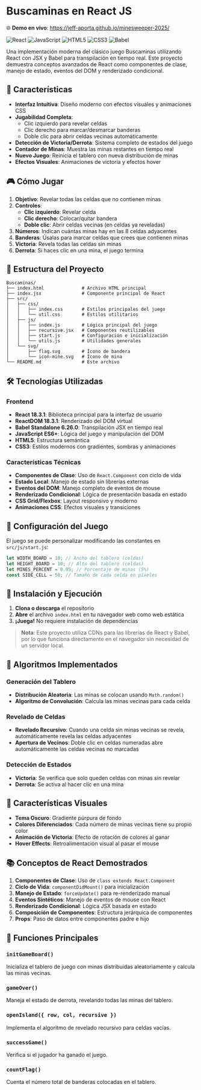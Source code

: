 # Buscaminas en React JS

🌐 **Demo en vivo**: https://jeff-aporta.github.io/minesweeper-2025/

![React](https://img.shields.io/badge/React-18.3.1-61DAFB?style=for-the-badge&logo=react&logoColor=white)
![JavaScript](https://img.shields.io/badge/JavaScript-ES6-F7DF1E?style=for-the-badge&logo=javascript&logoColor=black)
![HTML5](https://img.shields.io/badge/HTML5-E34F26?style=for-the-badge&logo=html5&logoColor=white)
![CSS3](https://img.shields.io/badge/CSS3-1572B6?style=for-the-badge&logo=css3&logoColor=white)
![Babel](https://img.shields.io/badge/Babel-6.26.0-F9DC3E?style=for-the-badge&logo=babel&logoColor=black)

Una implementación moderna del clásico juego Buscaminas utilizando React con JSX y Babel para transpilación en tiempo real. Este proyecto demuestra conceptos avanzados de React como componentes de clase, manejo de estado, eventos del DOM y renderizado condicional.

## 🚀 Características

- **Interfaz Intuitiva**: Diseño moderno con efectos visuales y animaciones CSS
- **Jugabilidad Completa**:
  - Clic izquierdo para revelar celdas
  - Clic derecho para marcar/desmarcar banderas
  - Doble clic para abrir celdas vecinas automáticamente
- **Detección de Victoria/Derrota**: Sistema completo de estados del juego
- **Contador de Minas**: Muestra las minas restantes en tiempo real
- **Nuevo Juego**: Reinicia el tablero con nueva distribución de minas
- **Efectos Visuales**: Animaciones de victoria y efectos hover

## 🎮 Cómo Jugar

1. **Objetivo**: Revelar todas las celdas que no contienen minas
2. **Controles**:
   - **Clic izquierdo**: Revelar celda
   - **Clic derecho**: Colocar/quitar bandera
   - **Doble clic**: Abrir celdas vecinas (en celdas ya reveladas)
3. **Números**: Indican cuántas minas hay en las 8 celdas adyacentes
4. **Banderas**: Úsalas para marcar celdas que crees que contienen minas
5. **Victoria**: Revela todas las celdas sin minas
6. **Derrota**: Si haces clic en una mina, el juego termina

## 📁 Estructura del Proyecto

```
Buscaminas/
├── index.html              # Archivo HTML principal
├── index.jsx               # Componente principal de React
├── src/
│   ├── css/
│   │   ├── index.css       # Estilos principales del juego
│   │   └── util.css        # Estilos utilitarios
│   ├── js/
│   │   ├── index.js        # Lógica principal del juego
│   │   ├── recursive.jsx   # Componentes reutilizables
│   │   ├── start.js        # Configuración e inicialización
│   │   └── utils.js        # Utilidades generales
│   └── svg/
│       ├── flag.svg        # Ícono de bandera
│       └── icon-mine.svg   # Ícono de mina
└── README.md               # Este archivo
```

## 🛠️ Tecnologías Utilizadas

### Frontend

- **React 18.3.1**: Biblioteca principal para la interfaz de usuario
- **ReactDOM 18.3.1**: Renderizado del DOM virtual
- **Babel Standalone 6.26.0**: Transpilación JSX en tiempo real
- **JavaScript ES6+**: Lógica del juego y manipulación del DOM
- **HTML5**: Estructura semántica
- **CSS3**: Estilos modernos con gradientes, sombras y animaciones

### Características Técnicas

- **Componentes de Clase**: Uso de `React.Component` con ciclo de vida
- **Estado Local**: Manejo de estado sin librerías externas
- **Eventos del DOM**: Manejo completo de eventos de mouse
- **Renderizado Condicional**: Lógica de presentación basada en estado
- **CSS Grid/Flexbox**: Layout responsivo y moderno
- **Animaciones CSS**: Efectos visuales y transiciones

## 🎯 Configuración del Juego

El juego se puede personalizar modificando las constantes en `src/js/start.js`:

```javascript
let WIDTH_BOARD = 10; // Ancho del tablero (celdas)
let HEIGHT_BOARD = 10; // Alto del tablero (celdas)
let MINES_PERCENT = 0.05; // Porcentaje de minas (5%)
const SIDE_CELL = 50; // Tamaño de cada celda en píxeles
```

## 🚀 Instalación y Ejecución

1. **Clona o descarga** el repositorio
2. **Abre** el archivo `index.html` en tu navegador web como web estática
3. **¡Juega!** No requiere instalación de dependencias

> **Nota**: Este proyecto utiliza CDNs para las librerías de React y Babel, por lo que funciona directamente en el navegador sin necesidad de un servidor local.

## 🧠 Algoritmos Implementados

### Generación del Tablero

- **Distribución Aleatoria**: Las minas se colocan usando `Math.random()`
- **Algoritmo de Convolución**: Calcula las minas vecinas para cada celda

### Revelado de Celdas

- **Revelado Recursivo**: Cuando una celda sin minas vecinas se revela, automáticamente revela las celdas adyacentes
- **Apertura de Vecinos**: Doble clic en celdas numeradas abre automáticamente las celdas vecinas no marcadas

### Detección de Estados

- **Victoria**: Se verifica que solo queden celdas con minas sin revelar
- **Derrota**: Se activa al hacer clic en una mina

## 🎨 Características Visuales

- **Tema Oscuro**: Gradiente púrpura de fondo
- **Colores Diferenciados**: Cada número de minas vecinas tiene su propio color
- **Animación de Victoria**: Efecto de rotación de colores al ganar
- **Hover Effects**: Retroalimentación visual al pasar el mouse

## 📚 Conceptos de React Demostrados

1. **Componentes de Clase**: Uso de `class extends React.Component`
2. **Ciclo de Vida**: `componentDidMount()` para inicialización
3. **Manejo de Estado**: `forceUpdate()` para re-renderizado manual
4. **Eventos Sintéticos**: Manejo de eventos de mouse con React
5. **Renderizado Condicional**: Lógica JSX basada en estado
6. **Composición de Componentes**: Estructura jerárquica de componentes
7. **Props**: Paso de datos entre componentes padre e hijo

## 🔧 Funciones Principales

### `initGameBoard()`

Inicializa el tablero de juego con minas distribuidas aleatoriamente y calcula las minas vecinas.

### `gameOver()`

Maneja el estado de derrota, revelando todas las minas del tablero.

### `openIsland({ row, col, recursive })`

Implementa el algoritmo de revelado recursivo para celdas vacías.

### `successGame()`

Verifica si el jugador ha ganado el juego.

### `countFlag()`

Cuenta el número total de banderas colocadas en el tablero.
